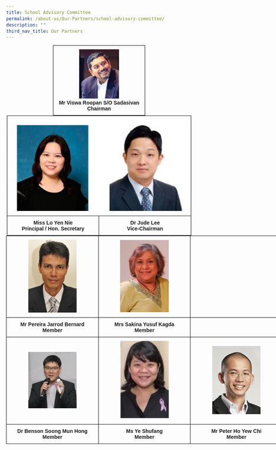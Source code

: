 ```yaml
---
title: School Advisory Committee
permalink: /about-us/Our-Partners/school-advisory-committee/
description: ""
third_nav_title: Our Partners
---
```

<style type="text/css">
.tg  {border-collapse:collapse;border-spacing:0;margin:0px auto;}
.tg td{border-color:black;border-style:solid;border-width:1px;font-family:Arial, sans-serif;font-size:14px;
  overflow:hidden;padding:10px 5px;word-break:normal;}
.tg th{border-color:black;border-style:solid;border-width:1px;font-family:Arial, sans-serif;font-size:14px;
  font-weight:normal;overflow:hidden;padding:10px 5px;word-break:normal;}
.tg .tg-nrix{text-align:center;vertical-align:middle}
</style>
<table class="tg" style="undefined;table-layout: fixed; width: 250px">
<colgroup>
<col style="width: 250px">
</colgroup>
<tbody>
  <tr>
    <td class="tg-nrix"><img src="/images/sac1.jpeg" 
     style="width:45%"><br><strong>Mr Viswa Roopan S/O Sadasivan<br>Chairman</strong></td>
  </tr>
</tbody>
</table>
<center>


<style type="text/css">
.tg  {border-collapse:collapse;border-spacing:0;margin:0px auto;}
.tg td{border-color:black;border-style:solid;border-width:1px;font-family:Arial, sans-serif;font-size:14px;
  overflow:hidden;padding:10px 5px;word-break:normal;}
.tg th{border-color:black;border-style:solid;border-width:1px;font-family:Arial, sans-serif;font-size:14px;
  font-weight:normal;overflow:hidden;padding:10px 5px;word-break:normal;}
.tg .tg-nrix{text-align:center;vertical-align:middle}
</style>
<table class="tg" style="undefined;table-layout: fixed; width: 500px">
<colgroup>
<col style="width: 250px">
<col style="width: 250px">
</colgroup>
<tbody>
  <tr>
    <td class="tg-nrix" colspan="2"><img src="/images/sac2.jpeg"></td>
  </tr>
  <tr>
		<td class="tg-nrix"><strong>Miss Lo Yen Nie<br>Principal / Hon. Secretary</strong></td>
    <td class="tg-nrix"><strong>Dr Jude Lee<br>Vice-Chairman</strong></td>
  </tr>
</tbody>
</table>

<style type="text/css">
.tg  {border-collapse:collapse;border-spacing:0;margin:0px auto;}
.tg td{border-color:black;border-style:solid;border-width:1px;font-family:Arial, sans-serif;font-size:14px;
  overflow:hidden;padding:10px 5px;word-break:normal;}
.tg th{border-color:black;border-style:solid;border-width:1px;font-family:Arial, sans-serif;font-size:14px;
  font-weight:normal;overflow:hidden;padding:10px 5px;word-break:normal;}
.tg .tg-wa1i{font-weight:bold;text-align:center;vertical-align:middle}
</style>
<table class="tg" style="undefined;table-layout: fixed; width: 750px">
<colgroup>
<col style="width: 250px">
<col style="width: 250px">
<col style="width: 250px">
</colgroup>
<tbody>
  <tr>
    <td class="tg-wa1i"><img src="/images/sac4.jpeg" 
     style="width:55%"></td>
    <td class="tg-wa1i"><img src="/images/sac5.jpeg" 
     style="width:55%"></td>
    <td class="tg-wa1i"></td>
  </tr>
  <tr>
    <td class="tg-wa1i">Mr Pereira Jarrod Bernard<br>Member</td>
    <td class="tg-wa1i">Mrs Sakina Yusuf Kagda<br>Member </td>
    <td class="tg-wa1i"></td>
  </tr>
  <tr>
    <td class="tg-wa1i"><img src="/images/sac6.jpeg" 
     style="width:55%"></td>
    <td class="tg-wa1i"><img src="/images/sac7.jpeg" 
     style="width:55%"></td>
    <td class="tg-wa1i"><img src="/images/sac8.jpeg" 
     style="width:55%"></td>
  </tr>
  <tr>
    <td class="tg-wa1i">Dr Benson Soong Mun Hong<br>Member</td>
    <td class="tg-wa1i">Ms Ye Shufang<br>Member</td>
    <td class="tg-wa1i">Mr Peter Ho Yew Chi<br>Member</td>
  </tr>
</tbody>
</table>